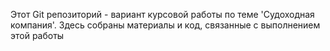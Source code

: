 Этот Git репозиторий - вариант курсовой работы по теме 'Судоходная компания'. Здесь собраны материалы и код, связанные с выполнением этой работы